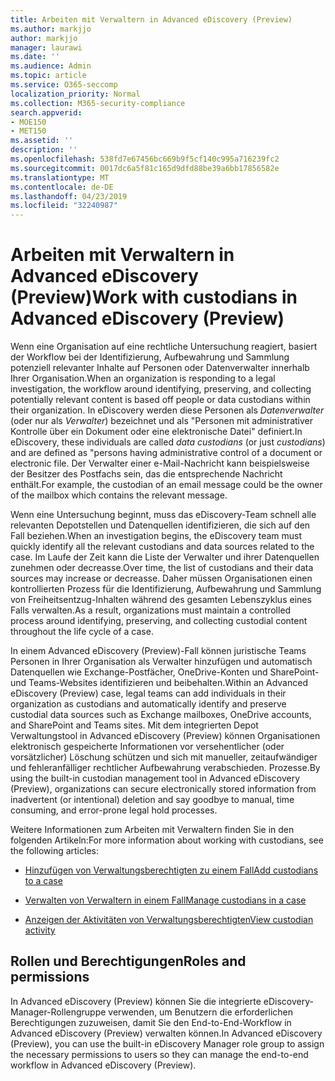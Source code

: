 ```yaml
---
title: Arbeiten mit Verwaltern in Advanced eDiscovery (Preview)
ms.author: markjjo
author: markjjo
manager: laurawi
ms.date: ''
ms.audience: Admin
ms.topic: article
ms.service: O365-seccomp
localization_priority: Normal
ms.collection: M365-security-compliance
search.appverid:
- MOE150
- MET150
ms.assetid: ''
description: ''
ms.openlocfilehash: 538fd7e67456bc669b9f5cf140c995a716239fc2
ms.sourcegitcommit: 0017dc6a5f81c165d9dfd88be39a6bb17856582e
ms.translationtype: MT
ms.contentlocale: de-DE
ms.lasthandoff: 04/23/2019
ms.locfileid: "32240987"
---
```

# <a name="work-with-custodians-in-advanced-ediscovery-preview"></a><span data-ttu-id="b7be0-102">Arbeiten mit Verwaltern in Advanced eDiscovery (Preview)</span><span class="sxs-lookup"><span data-stu-id="b7be0-102">Work with custodians in Advanced eDiscovery (Preview)</span></span>

<span data-ttu-id="b7be0-103">Wenn eine Organisation auf eine rechtliche Untersuchung reagiert, basiert der Workflow bei der Identifizierung, Aufbewahrung und Sammlung potenziell relevanter Inhalte auf Personen oder Datenverwalter innerhalb Ihrer Organisation.</span><span class="sxs-lookup"><span data-stu-id="b7be0-103">When an organization is responding to a legal investigation, the workflow around identifying, preserving, and collecting potentially relevant content is based off people or data custodians within their organization.</span></span> <span data-ttu-id="b7be0-104">In eDiscovery werden diese Personen als *Datenverwalter* (oder nur als *Verwalter*) bezeichnet und als "Personen mit administrativer Kontrolle über ein Dokument oder eine elektronische Datei" definiert.</span><span class="sxs-lookup"><span data-stu-id="b7be0-104">In eDiscovery, these individuals are called *data custodians* (or just *custodians*) and are defined as "persons having administrative control of a document or electronic file.</span></span> <span data-ttu-id="b7be0-105">Der Verwalter einer e-Mail-Nachricht kann beispielsweise der Besitzer des Postfachs sein, das die entsprechende Nachricht enthält.</span><span class="sxs-lookup"><span data-stu-id="b7be0-105">For example, the custodian of an email message could be the owner of the mailbox which contains the relevant message.</span></span>  

<span data-ttu-id="b7be0-106">Wenn eine Untersuchung beginnt, muss das eDiscovery-Team schnell alle relevanten Depotstellen und Datenquellen identifizieren, die sich auf den Fall beziehen.</span><span class="sxs-lookup"><span data-stu-id="b7be0-106">When an investigation begins, the eDiscovery team must quickly identify all the relevant custodians and data sources related to the case.</span></span> <span data-ttu-id="b7be0-107">Im Laufe der Zeit kann die Liste der Verwalter und ihrer Datenquellen zunehmen oder decreasse.</span><span class="sxs-lookup"><span data-stu-id="b7be0-107">Over time, the list of custodians and their data sources may increase or decreasse.</span></span> <span data-ttu-id="b7be0-108">Daher müssen Organisationen einen kontrollierten Prozess für die Identifizierung, Aufbewahrung und Sammlung von Freiheitsentzug-Inhalten während des gesamten Lebenszyklus eines Falls verwalten.</span><span class="sxs-lookup"><span data-stu-id="b7be0-108">As a result, organizations must maintain a controlled process around identifying, preserving, and collecting custodial content throughout the life cycle of a case.</span></span>

<span data-ttu-id="b7be0-109">In einem Advanced eDiscovery (Preview)-Fall können juristische Teams Personen in Ihrer Organisation als Verwalter hinzufügen und automatisch Datenquellen wie Exchange-Postfächer, OneDrive-Konten und SharePoint-und Teams-Websites identifizieren und beibehalten.</span><span class="sxs-lookup"><span data-stu-id="b7be0-109">Within an Advanced eDiscovery (Preview) case, legal teams can add individuals in their organization as custodians and automatically identify and preserve custodial data sources such as Exchange mailboxes, OneDrive accounts, and SharePoint and Teams sites.</span></span> <span data-ttu-id="b7be0-110">Mit dem integrierten Depot Verwaltungstool in Advanced eDiscovery (Preview) können Organisationen elektronisch gespeicherte Informationen vor versehentlicher (oder vorsätzlicher) Löschung schützen und sich mit manueller, zeitaufwändiger und fehleranfälliger rechtlicher Aufbewahrung verabschieden. Prozesse.</span><span class="sxs-lookup"><span data-stu-id="b7be0-110">By using the built-in custodian management tool in Advanced eDiscovery (Preview), organizations can secure electronically stored information from inadvertent (or intentional) deletion and say goodbye to manual, time consuming, and error-prone legal hold processes.</span></span> 

<span data-ttu-id="b7be0-111">Weitere Informationen zum Arbeiten mit Verwaltern finden Sie in den folgenden Artikeln:</span><span class="sxs-lookup"><span data-stu-id="b7be0-111">For more information about working with custodians, see the following articles:</span></span> 

- [<span data-ttu-id="b7be0-112">Hinzufügen von Verwaltungsberechtigten zu einem Fall</span><span class="sxs-lookup"><span data-stu-id="b7be0-112">Add custodians to a case</span></span>](add-custodians-to-case.md)

- [<span data-ttu-id="b7be0-113">Verwalten von Verwaltern in einem Fall</span><span class="sxs-lookup"><span data-stu-id="b7be0-113">Manage custodians in a case</span></span>](manage-new-custodians.md)

- [<span data-ttu-id="b7be0-114">Anzeigen der Aktivitäten von Verwaltungsberechtigten</span><span class="sxs-lookup"><span data-stu-id="b7be0-114">View custodian activity</span></span>](view-custodian-activity.md)

## <a name="roles-and-permissions"></a><span data-ttu-id="b7be0-115">Rollen und Berechtigungen</span><span class="sxs-lookup"><span data-stu-id="b7be0-115">Roles and permissions</span></span>

<span data-ttu-id="b7be0-116">In Advanced eDiscovery (Preview) können Sie die integrierte eDiscovery-Manager-Rollengruppe verwenden, um Benutzern die erforderlichen Berechtigungen zuzuweisen, damit Sie den End-to-End-Workflow in Advanced eDiscovery (Preview) verwalten können.</span><span class="sxs-lookup"><span data-stu-id="b7be0-116">In Advanced eDiscovery (Preview), you can use the built-in eDiscovery Manager role group to assign the necessary permissions to users so they can manage the end-to-end workflow in Advanced eDiscovery (Preview).</span></span>
